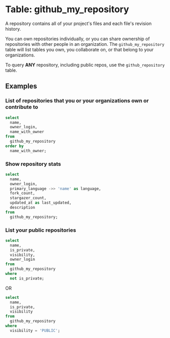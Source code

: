 # Table: github_my_repository

A repository contains all of your project's files and each file's revision history.

You can own repositories individually, or you can share ownership of repositories with other people in an organization. The `github_my_repository` table will list tables you own, you collaborate on, or that belong to your organizations.

To query **ANY** repository, including public repos, use the `github_repository` table.

## Examples

### List of repositories that you or your organizations own or contribute to

```sql
select
  name,
  owner_login,
  name_with_owner
from
  github_my_repository
order by
  name_with_owner;
```

### Show repository stats

```sql
select
  name,
  owner_login,
  primary_language ->> 'name' as language,
  fork_count,
  stargazer_count,
  updated_at as last_updated,
  description
from
  github_my_repository;
```

### List your public repositories

```sql
select
  name,
  is_private,
  visibility,
  owner_login
from
  github_my_repository
where
  not is_private;
```

OR

```sql
select
  name,
  is_private,
  visibility
from
  github_my_repository
where
  visibility = 'PUBLIC';
```

